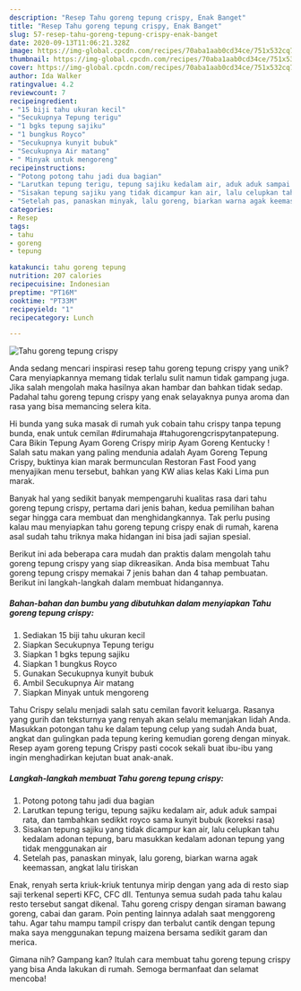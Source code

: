 ```yaml
---
description: "Resep Tahu goreng tepung crispy, Enak Banget"
title: "Resep Tahu goreng tepung crispy, Enak Banget"
slug: 57-resep-tahu-goreng-tepung-crispy-enak-banget
date: 2020-09-13T11:06:21.328Z
image: https://img-global.cpcdn.com/recipes/70aba1aab0cd34ce/751x532cq70/tahu-goreng-tepung-crispy-foto-resep-utama.jpg
thumbnail: https://img-global.cpcdn.com/recipes/70aba1aab0cd34ce/751x532cq70/tahu-goreng-tepung-crispy-foto-resep-utama.jpg
cover: https://img-global.cpcdn.com/recipes/70aba1aab0cd34ce/751x532cq70/tahu-goreng-tepung-crispy-foto-resep-utama.jpg
author: Ida Walker
ratingvalue: 4.2
reviewcount: 7
recipeingredient:
- "15 biji tahu ukuran kecil"
- "Secukupnya Tepung terigu"
- "1 bgks tepung sajiku"
- "1 bungkus Royco"
- "Secukupnya kunyit bubuk"
- "Secukupnya Air matang"
- " Minyak untuk mengoreng"
recipeinstructions:
- "Potong potong tahu jadi dua bagian"
- "Larutkan tepung terigu, tepung sajiku kedalam air, aduk aduk sampai rata, dan tambahkan sedikkt royco sama kunyit bubuk (koreksi rasa)"
- "Sisakan tepung sajiku yang tidak dicampur kan air, lalu celupkan tahu kedalam adonan tepung, baru masukkan kedalam adonan tepung yang tidak menggunakan air"
- "Setelah pas, panaskan minyak, lalu goreng, biarkan warna agak keemassan, angkat lalu tiriskan"
categories:
- Resep
tags:
- tahu
- goreng
- tepung

katakunci: tahu goreng tepung 
nutrition: 207 calories
recipecuisine: Indonesian
preptime: "PT16M"
cooktime: "PT33M"
recipeyield: "1"
recipecategory: Lunch

---
```



![Tahu goreng tepung crispy](https://img-global.cpcdn.com/recipes/70aba1aab0cd34ce/751x532cq70/tahu-goreng-tepung-crispy-foto-resep-utama.jpg)

Anda sedang mencari inspirasi resep tahu goreng tepung crispy yang unik? Cara menyiapkannya memang tidak terlalu sulit namun tidak gampang juga. Jika salah mengolah maka hasilnya akan hambar dan bahkan tidak sedap. Padahal tahu goreng tepung crispy yang enak selayaknya punya aroma dan rasa yang bisa memancing selera kita.

Hi bunda yang suka masak di rumah yuk cobain tahu crispy tanpa tepung bunda, enak untuk cemilan #dirumahaja #tahugorengcrispytanpatepung. Cara Bikin Tepung Ayam Goreng Crispy mirip Ayam Goreng Kentucky ! Salah satu makan yang paling mendunia adalah Ayam Goreng Tepung Crispy, buktinya kian marak bermunculan Restoran Fast Food yang menyajikan menu tersebut, bahkan yang KW alias kelas Kaki Lima pun marak.

Banyak hal yang sedikit banyak mempengaruhi kualitas rasa dari tahu goreng tepung crispy, pertama dari jenis bahan, kedua pemilihan bahan segar hingga cara membuat dan menghidangkannya. Tak perlu pusing kalau mau menyiapkan tahu goreng tepung crispy enak di rumah, karena asal sudah tahu triknya maka hidangan ini bisa jadi sajian spesial.


Berikut ini ada beberapa cara mudah dan praktis dalam mengolah tahu goreng tepung crispy yang siap dikreasikan. Anda bisa membuat Tahu goreng tepung crispy memakai 7 jenis bahan dan 4 tahap pembuatan. Berikut ini langkah-langkah dalam membuat hidangannya.

<!--inarticleads1-->

##### Bahan-bahan dan bumbu yang dibutuhkan dalam menyiapkan Tahu goreng tepung crispy:

1. Sediakan 15 biji tahu ukuran kecil
1. Siapkan Secukupnya Tepung terigu
1. Siapkan 1 bgks tepung sajiku
1. Siapkan 1 bungkus Royco
1. Gunakan Secukupnya kunyit bubuk
1. Ambil Secukupnya Air matang
1. Siapkan  Minyak untuk mengoreng


Tahu Crispy selalu menjadi salah satu cemilan favorit keluarga. Rasanya yang gurih dan teksturnya yang renyah akan selalu memanjakan lidah Anda. Masukkan potongan tahu ke dalam tepung celup yang sudah Anda buat, angkat dan gulingkan pada tepung kering kemudian goreng dengan minyak. Resep ayam goreng tepung Crispy pasti cocok sekali buat ibu-ibu yang ingin menghadirkan kejutan buat anak-anak. 

<!--inarticleads2-->

##### Langkah-langkah membuat Tahu goreng tepung crispy:

1. Potong potong tahu jadi dua bagian
1. Larutkan tepung terigu, tepung sajiku kedalam air, aduk aduk sampai rata, dan tambahkan sedikkt royco sama kunyit bubuk (koreksi rasa)
1. Sisakan tepung sajiku yang tidak dicampur kan air, lalu celupkan tahu kedalam adonan tepung, baru masukkan kedalam adonan tepung yang tidak menggunakan air
1. Setelah pas, panaskan minyak, lalu goreng, biarkan warna agak keemassan, angkat lalu tiriskan


Enak, renyah serta kriuk-kriuk tentunya mirip dengan yang ada di resto siap saji terkenal seperti KFC, CFC dll. Tentunya semua sudah pada tahu kalau resto tersebut sangat dikenal. Tahu goreng crispy dengan siraman bawang goreng, cabai dan garam. Poin penting lainnya adalah saat menggoreng tahu. Agar tahu mampu tampil crispy dan terbalut cantik dengan tepung maka saya menggunakan tepung maizena bersama sedikit garam dan merica. 

Gimana nih? Gampang kan? Itulah cara membuat tahu goreng tepung crispy yang bisa Anda lakukan di rumah. Semoga bermanfaat dan selamat mencoba!
